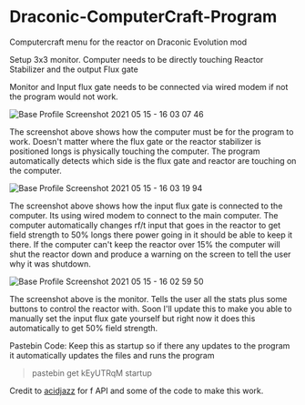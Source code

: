 # Draconic-ComputerCraft-Program
Computercraft menu for the reactor on Draconic Evolution mod

Setup 3x3 monitor.
Computer needs to be directly touching Reactor Stabilizer and the output Flux gate

Monitor and Input flux gate needs to be connected via wired modem if not the program would not work.

![Base Profile Screenshot 2021 05 15 - 16 03 07 46](https://user-images.githubusercontent.com/62036454/118366137-62f75e80-b597-11eb-9d23-d814ce544513.png)

The screenshot above shows how the computer must be for the program to work. Doesn't matter where the flux gate or the reactor stabilizer is positioned longs is physically touching the computer. The program automatically detects which side is the flux gate and reactor are touching on the computer.

![Base Profile Screenshot 2021 05 15 - 16 03 19 94](https://user-images.githubusercontent.com/62036454/118366149-6ab70300-b597-11eb-8e45-36ac90727b28.png)

The screenshot above shows how the input flux gate is connected to the computer. Its using wired modem to connect to the main computer. The computer automatically changes rf/t input that goes in the reactor to get field strength to 50% longs there power going in it should be able to keep it there. If the computer can't keep the reactor over 15% the computer will shut the reactor down and produce a warning on the screen to tell the user why it was shutdown.

![Base Profile Screenshot 2021 05 15 - 16 02 59 50](https://user-images.githubusercontent.com/62036454/118366126-5a9f2380-b597-11eb-8741-ba985d542155.png)

The screenshot above is the monitor. Tells the user all the stats plus some buttons to control the reactor with. Soon I'll update this to make you able to manually set the input flux gate yourself but right now it does this automatically to get 50% field strength.

Pastebin Code:
Keep this as startup so if there any updates to the program it automatically updates the files and runs the program

>pastebin get kEyUTRqM startup

Credit to [acidjazz](https://github.com/acidjazz) for f API and some of the code to make this work.
